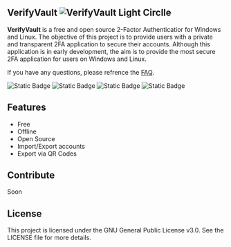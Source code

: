 ## VerifyVault ![VerifyVault Light Circlle](https://github.com/VerifyVault/VerifyVault/assets/170455817/689ccc65-b0a1-44a1-8086-76217310c2bb)
**VerifyVault** is a free and open source 2-Factor Authenticatior for Windows and Linux. The objective of this project is to provide users with a private and transparent 2FA application to secure their accounts. Although this application is in early development, the aim is to provide the most secure 2FA application for users on Windows and Linux.

If you have any questions, please refrence the [FAQ](https://github.com/VerifyVault/VerifyVault/blob/main/FAQ.md).

![Static Badge](https://img.shields.io/badge/GitHub-%23181717?style=for-the-badge&logo=github) ![Static Badge](https://img.shields.io/badge/Mastodon-%236364FF?style=for-the-badge&logo=mastodon&labelColor=white) ![Static Badge](https://img.shields.io/badge/Reddit-%23FF4500?style=for-the-badge&logo=reddit&labelColor=white) ![Static Badge](https://img.shields.io/badge/Matrix-%230DBD8B?style=for-the-badge&logo=element&labelColor=white)


## Features
- Free
- Offline
- Open Source
- Import/Export accounts
- Export via QR Codes

## Contribute
Soon

## License
This project is licensed under the GNU General Public License v3.0. See the LICENSE file for more details.
